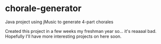 # chorale-generator
Java project using jMusic to generate 4-part chorales

Created this project in a few weeks my freshman year so... it's reaaaal bad. Hopefully I'll have more interesting projects on here soon.
